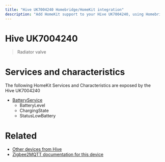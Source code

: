 ```yaml
---
title: "Hive UK7004240 Homebridge/HomeKit integration"
description: "Add HomeKit support to your Hive UK7004240, using Homebridge, Zigbee2MQTT and homebridge-z2m."
---
```

<!---
This file has been GENERATED using src/docgen/docgen.ts
DO NOT EDIT THIS FILE MANUALLY!
-->
# Hive UK7004240
> Radiator valve


# Services and characteristics
The following HomeKit Services and Characteristics are exposed by
the Hive UK7004240

* [BatteryService](../../battery.md)
  * BatteryLevel
  * ChargingState
  * StatusLowBattery


# Related
* [Other devices from Hive](../index.md#hive)
* [Zigbee2MQTT documentation for this device](https://www.zigbee2mqtt.io/devices/UK7004240.html)